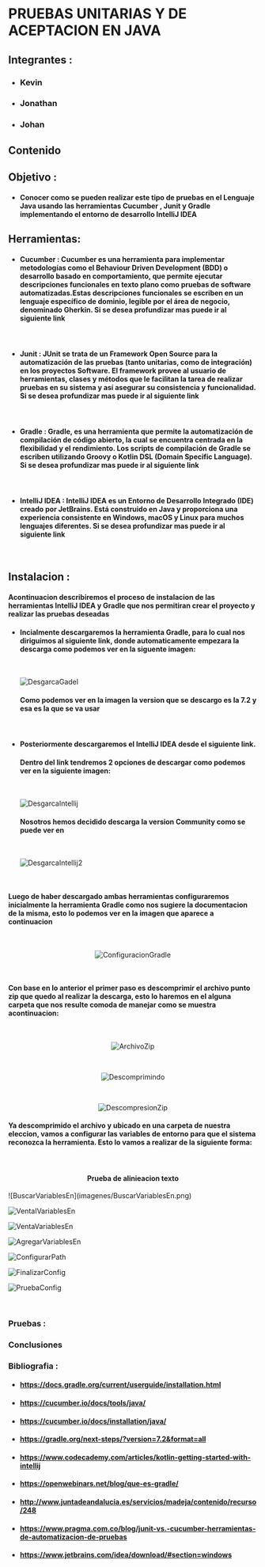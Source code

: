 # **PRUEBAS UNITARIAS Y DE ACEPTACION  EN JAVA**
## **Integrantes :**
* ### **Kevin**
* ### **Jonathan**
* ### **Johan**

## **Contenido**


## **Objetivo :**
* ####  Conocer como se pueden realizar este tipo de pruebas en el Lenguaje Java usando las herramientas **Cucumber** , **Junit** y **Gradle** implementando el entorno de desarrollo **IntelliJ IDEA** 

## **Herramientas:**

* #### **Cucumber :** Cucumber es una herramienta para implementar metodologías como el Behaviour Driven Development (BDD) o desarrollo basado en comportamiento, que permite ejecutar descripciones funcionales en texto plano como pruebas de software automatizadas.Estas descripciones funcionales se escriben en un lenguaje específico de dominio, legible por el área de negocio, denominado Gherkin. Si se desea profundizar mas puede ir al siguiente link 

<br>

* #### **Junit :** JUnit se trata de un Framework Open Source para la automatización de las pruebas (tanto unitarias, como de integración) en los proyectos Software. El framework provee al usuario de herramientas, clases y métodos que le facilitan la tarea de realizar pruebas en su sistema y así asegurar su consistencia y funcionalidad. Si se desea profundizar mas puede ir al siguiente link 

<br>

* #### **Gradle :** Gradle, es una herramienta que permite la automatización de compilación de código abierto, la cual se encuentra centrada en la flexibilidad y el rendimiento. Los scripts de compilación de Gradle se escriben utilizando Groovy o Kotlin DSL (Domain Specific Language). Si se desea profundizar mas puede ir al siguiente link 

<br>

* #### **IntelliJ IDEA :** IntelliJ IDEA es un Entorno de Desarrollo Integrado (IDE) creado por JetBrains. Está construido en Java y proporciona una experiencia consistente en Windows, macOS y Linux para muchos lenguajes diferentes. Si se desea profundizar mas puede ir al siguiente link 

<br>

## **Instalacion :**

#### Acontinuacion describiremos el proceso de instalacion de las herramientas  **IntelliJ IDEA** y **Gradle** que nos permitiran crear el proyecto y realizar las pruebas deseadas 


*   #### Incialmente descargaremos la herramienta **Gradle**,    para lo cual  nos diriguimos al siguiente link, donde automaticamente empezara la descarga como podemos ver en la siguente imagen:
    <br>

    ![DesgarcaGadel](imagenes/DesgarcaGadel.png) 
    #### Como podemos ver en la imagen la version que se descargo es la 7.2 y esa es la que se va usar 
    
<br>

*  #### Posteriormente descargaremos el **IntelliJ IDEA** desde el  siguiente  link.


   #### Dentro del link tendremos 2 opciones de descargar como podemos ver en la siguiente imagen:

   <br>   
   
   ![DesgarcaIntellij](imagenes/DesgarcaIntellij.png)
   #### Nosotros hemos decidido descarga la version Community como se puede ver en 

   <br> 

   ![DesgarcaIntellij2](imagenes/DesgarcaIntellij2.png)

<br>

#### Luego de haber descargado  ambas herramientas configuraremos inicialmente la herramienta **Gradle** como nos sugiere la documentacion de la misma, esto lo podemos ver en la imagen que aparece  a continuacion

<br>

<div style="text-align:center">

![ConfiguracionGradle](imagenes/ConfiguracionGradle.png)

</div>

<br>

#### Con base en lo anterior el primer paso es descomprimir el archivo punto zip que quedo al realizar la descarga, esto lo haremos en el alguna carpeta que nos resulte comoda de manejar como se muestra acontinuacion:

<br>

<div style="text-align:center">

![ArchivoZip](imagenes/ArchivoZip.png)

<br>

![Descomprimindo](imagenes/Descomprimindo.png)

<br>

![DescompresionZip](imagenes/DescompresionZip.png)

</div>



#### Ya descomprimido el archivo y ubicado en una carpeta de nuestra eleccion, vamos a configurar las variables de entorno para que el sistema reconozca la herramienta. Esto lo vamos a realizar de la siguiente forma:

<br>

<div style="text-align:center">

#### Prueba de alinieacion texto 
</div>
![BuscarVariablesEn](imagenes/BuscarVariablesEn.png)

![VentaIVariablesEn](imagenes/VentaIVariablesEn.png)

![VentaVariablesEn](imagenes/VentaVariablesEn.png)

![AgregarVariablesEn](imagenes/AgregarVariablesEn.png)

![ConfigurarPath](imagenes/ConfigurarPath.png)

![FinalizarConfig](imagenes/FinalizarConfig.png)

![PruebaConfig](imagenes/PruebaConfig.png)





<br>

### **Pruebas :**

### **Conclusiones**

### **Bibliografia :**

- #### https://docs.gradle.org/current/userguide/installation.html

- #### https://cucumber.io/docs/tools/java/

- #### https://cucumber.io/docs/installation/java/

- #### https://gradle.org/next-steps/?version=7.2&format=all

- #### https://www.codecademy.com/articles/kotlin-getting-started-with-intellij

- #### https://openwebinars.net/blog/que-es-gradle/

- #### http://www.juntadeandalucia.es/servicios/madeja/contenido/recurso/248

- #### https://www.pragma.com.co/blog/junit-vs.-cucumber-herramientas-de-automatizacion-de-pruebas

- #### https://www.jetbrains.com/idea/download/#section=windows